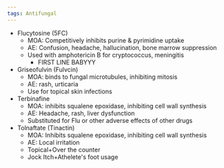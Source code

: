 ```yaml
---
tags: Antifungal
---
```

- Flucytosine (5FC)
	- MOA: Competitively inhibits purine & pyrimidine uptake
	- AE: Confusion, headache, hallucination, bone marrow suppression
	- Used with amphotericin B for cryptococcus, meningitis
		- FIRST LINE BABYYY
- Griseofulvin (Fulvcin)
	- MOA: binds to fungal microtubules, inhibiting mitosis
	- AE: rash, urticaria
	- Use for topical skin infections
- Terbinafine
	- MOA: inhibits squalene epoxidase, inhibiting cell wall synthesis
	- AE: Headache, rash, liver dysfunction
	- Substituted for Flu or other adverse effects of other drugs
- Tolnaftate (Tinactin)
	- MOA: Inhibits squalene epoxidase, inhibiting cell wall synthesis
	- AE: Local irritation
	- Topical+Over the counter
	- Jock Itch+Athelete's foot usage